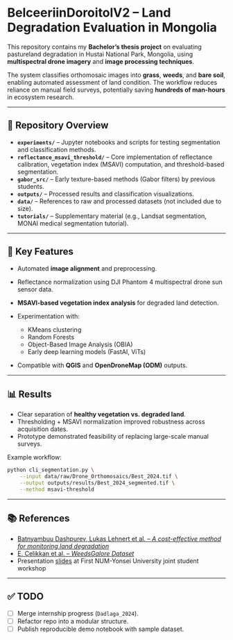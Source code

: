 # BelceeriinDoroitolV2 – Land Degradation Evaluation in Mongolia

This repository contains my **Bachelor’s thesis project** on evaluating pastureland degradation in Hustai National Park, Mongolia, using **multispectral drone imagery** and **image processing techniques**.

The system classifies orthomosaic images into **grass**, **weeds**, and **bare soil**, enabling automated assessment of land condition. The workflow reduces reliance on manual field surveys, potentially saving **hundreds of man-hours** in ecosystem research.

---

## 📂 Repository Overview

* **`experiments/`** – Jupyter notebooks and scripts for testing segmentation and classification methods.
* **`reflectance_msavi_threshold/`** – Core implementation of reflectance calibration, vegetation index (MSAVI) computation, and threshold-based segmentation.
* **`gabor_src/`** – Early texture-based methods (Gabor filters) by previous students.
* **`outputs/`** – Processed results and classification visualizations.
* **`data/`** – References to raw and processed datasets (not included due to size).
* **`tutorials/`** – Supplementary material (e.g., Landsat segmentation, MONAI medical segmentation tutorial).

---

## 🚀 Key Features

* Automated **image alignment** and preprocessing.
* Reflectance normalization using DJI Phantom 4 multispectral drone sun sensor data.
* **MSAVI-based vegetation index analysis** for degraded land detection.
* Experimentation with:

  * KMeans clustering
  * Random Forests
  * Object-Based Image Analysis (OBIA)
  * Early deep learning models (FastAI, ViTs)
* Compatible with **QGIS** and **OpenDroneMap (ODM)** outputs.

---

## 📊 Results

* Clear separation of **healthy vegetation vs. degraded land**.
* Thresholding + MSAVI normalization improved robustness across acquisition dates.
* Prototype demonstrated feasibility of replacing large-scale manual surveys.

Example workflow:

```bash
python cli_segmentation.py \
    --input data/raw/Drone_Orthomosaics/Best_2024.tif \
    --output outputs/results/Best_2024_segmented.tif \
    --method msavi-threshold
```

---

## 📚 References

* [Batnyambuu Dashpurev, Lukas Lehnert et al. – *A cost-effective method for monitoring land degradation*](https://www.sciencedirect.com/science/article/pii/S1470160X21009961)
* [E. Celikkan et al. – *WeedsGalore Dataset*](https://arxiv.org/abs/2502.13103)
* Presentation [slides](https://docs.google.com/presentation/d/1BvcVU_O69c-oM05ckK0No2ZJ_5Wgpw5ufpk8lP6x6ao/edit?usp=sharing) at First NUM-Yonsei University joint student workshop

---

## ✅ TODO

* [ ] Merge internship progress (`Dadlaga_2024`).
* [ ] Refactor repo into a modular structure.
* [ ] Publish reproducible demo notebook with sample dataset.
